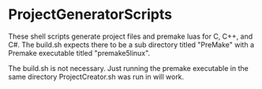 # ProjectGeneratorScripts
These shell scripts generate project files and premake luas for C, C++, and C#.
The build.sh expects there to be a sub directory titled "PreMake" with a Premake executable titled "premake5linux".

The build.sh is not necessary. Just running the premake executable in the same directory ProjectCreator.sh was run in will work.

